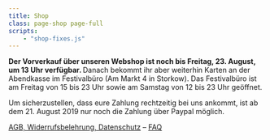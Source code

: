 ```yaml
---
title: Shop
class: page-shop page-full
scripts:
    - "shop-fixes.js"
---
```


<strong>Der Vorverkauf über unseren Webshop ist noch bis Freitag, 23. August, um 13 Uhr verfügbar. </strong> Danach bekommt ihr aber weiterhin Karten an der Abendkasse im Festivalbüro (Am Markt 4 in Storkow). Das Festivalbüro ist am Freitag von 15 bis 23 Uhr sowie am Samstag von 12 bis 23 Uhr geöffnet.

Um sicherzustellen, dass eure Zahlung rechtzeitig bei uns ankommt, ist ab dem 21. August 2019 nur noch die Zahlung über Paypal möglich. 

[AGB, Widerrufsbelehrung, Datenschutz](https://shop.alinaelumr.de/alinaelumr/2019/page/agb-datenschutz/) – [FAQ](https://shop.alinaelumr.de/alinaelumr/2019/page/faq/)

<pretix-widget event="https://shop.alinaelumr.de/alinaelumr/2019/"></pretix-widget>
